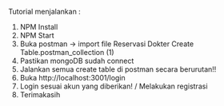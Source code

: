 Tutorial menjalankan :

1. NPM Install
2. NPM Start
3. Buka postman -> import file Reservasi Dokter Create Table.postman_collection (1)
4. Pastikan mongoDB sudah connect
5. Jalankan semua create table di postman secara berurutan!!
6. Buka http://localhost:3001/login
7. Login sesuai akun yang diberikan! / Melakukan registrasi
8. Terimakasih
